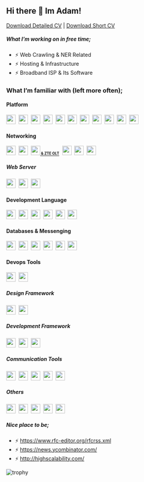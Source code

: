 ## Hi there 👋 Im Adam!

[Download Detailed CV](https://github.com/adamramadhan/adamramadhan/blob/main/Hi-Detailed.pdf) | [Download Short CV](https://github.com/adamramadhan/adamramadhan/blob/main/Hi-Short.pdf)



##### What I’m working on in free time;
- ⚡ Web Crawling & NER Related
- ⚡ Hosting & Infrastructure
- ⚡ Broadband ISP & Its Software

### What I’m familiar with (left more often);
#### Platform
<p float="left">
<a href="#"><img src="https://simple-icons.github.io/simple-icons-website/icons/windows.svg" width="25" height="25"></a>&nbsp;
<a href="#"><img src="https://simple-icons.github.io/simple-icons-website/icons/macos.svg" width="25" height="25"></a>&nbsp;
<a href="#"><img src="https://simple-icons.github.io/simple-icons-website/icons/linux.svg" width="25" height="25"></a>&nbsp;
<a href="#"><img src="https://simple-icons.github.io/simple-icons-website/icons/proxmox.svg" width="25" height="25"></a>&nbsp;
<a href="#"><img src="https://simple-icons.github.io/simple-icons-website/icons/linuxcontainers.svg" width="25" height="25"></a>&nbsp;
<a href="#"><img src="https://simple-icons.github.io/simple-icons-website/icons/qemu.svg" width="25" height="25"></a>&nbsp;
<a href="#"><img src="https://simple-icons.github.io/simple-icons-website/icons/docker.svg" width="25" height="25"></a>&nbsp;
<a href="#"><img src="https://simple-icons.github.io/simple-icons-website/icons/amazonaws.svg" width="25" height="25"></a>&nbsp;
<a href="#"><img src="https://simple-icons.github.io/simple-icons-website/icons/kubernetes.svg" width="25" height="25"></a>&nbsp;
<a href="#"><img src="https://simple-icons.github.io/simple-icons-website/icons/freebsd.svg" width="25" height="25"></a>&nbsp;
<a href="#"><img src="https://simple-icons.github.io/simple-icons-website/icons/googlecloud.svg" width="25" height="25"></a>
</p>

#### Networking

<p float="left">
<a href="https://mikrotik.com/training/certificates/s199825ce3e3b46bf43b"><a href="#"><img src="https://images.squarespace-cdn.com/content/5ce2d7440a8094000167ed16/1558629633121-6F5VR73EOABCICRGJVIF/Screenshot+2019-05-23+at+17.40.09.png?format=1500w&content-type=image%2Fpng" height="25"></a>&nbsp; 
<a href="#"><img src="https://simple-icons.github.io/simple-icons-website/icons/fortinet.svg" height="25"></a>&nbsp;
<a href="#"><img src="https://simple-icons.github.io/simple-icons-website/icons/huawei.svg" width="25" height="25"><strong><sub><sup> & ZTE OLT</sup></sub></strong></a>&nbsp;  
<a href="#"><img src="https://simple-icons.github.io/simple-icons-website/icons/cisco.svg" width="25" height="25"></a>&nbsp;  
<a href="#"><img src="https://simple-icons.github.io/simple-icons-website/icons/ubiquiti.svg" height="25"></a>&nbsp; 
<a href="#"><img src="https://simple-icons.github.io/simple-icons-website/icons/pfsense.svg" height="25"></a>&nbsp; 
</p>

##### Web Server
<p float="left">
<a href="#"><img src="https://simple-icons.github.io/simple-icons-website/icons/nginx.svg" width="25" height="25"></a>&nbsp; 
<a href="#"><img src="https://www.litespeedtech.com/images/logos/lsws-icon.svg" width="25" height="25"></a>&nbsp; 
<a href="#"><img src="https://simple-icons.github.io/simple-icons-website/icons/apache.svg" width="25" height="25"></a>
</p>

#### Development Language
<p float="left">
<a href="#"><img src="https://simple-icons.github.io/simple-icons-website/icons/node-dot-js.svg" width="25" height="25"></a>&nbsp; 
<a href="#"><img src="https://simple-icons.github.io/simple-icons-website/icons/typescript.svg" width="25" height="25"></a>&nbsp;
<a href="#"><img src="https://simple-icons.github.io/simple-icons-website/icons/php.svg" width="25" height="25"></a>&nbsp; 
<a href="#"><img src="https://simple-icons.github.io/simple-icons-website/icons/go.svg" width="25" height="25"></a>&nbsp; 
<a href="#"><img src="https://simple-icons.github.io/simple-icons-website/icons/python.svg" width="25" height="25"></a>&nbsp; 
<a href="#"><img src="https://simple-icons.github.io/simple-icons-website/icons/julia.svg" width="25" height2550"></a>&nbsp; 
</p>
                                                                                                     
#### Databases & Messenging
<p float="left">
<a href="#"><img src="https://simple-icons.github.io/simple-icons-website/icons/mariadb.svg" width="25" height="25"></a>&nbsp; 
<a href="#"><img src="https://simple-icons.github.io/simple-icons-website/icons/mongodb.svg" width="25" height="25"></a>&nbsp; 
<a href="#"><img src="https://simple-icons.github.io/simple-icons-website/icons/elasticsearch.svg" width="25" height="25"></a>&nbsp; 
<a href="#"><img src="https://simple-icons.github.io/simple-icons-website/icons/oracle.svg" width="25" height="25"></a>&nbsp; 
<a href="#"><img src="https://simple-icons.github.io/simple-icons-website/icons/redis.svg" width="25" height="25"></a>&nbsp; 
<a href="#"><img src="https://simple-icons.github.io/simple-icons-website/icons/zeromq.svg" width="25" height="25"></a>&nbsp; 
</p>       

#### Devops Tools
<p float="left">
<a href="#"><img src="https://simple-icons.github.io/simple-icons-website/icons/ansible.svg" width="25" height="25"></a>&nbsp; 
<a href="#"><img src="https://simple-icons.github.io/simple-icons-website/icons/datadog.svg" width="25" height="25"></a>&nbsp; 

</p>    

##### Design Framework
<p float="left">
<a href="#"><img src="https://simple-icons.github.io/simple-icons-website/icons/tailwindcss.svg" width="25" height="25"></a>&nbsp; 
<a href="#"><img src="https://simple-icons.github.io/simple-icons-website/icons/bootstrap.svg" width="25" height="25"></a>
</p>

##### Development Framework
<p float="left">
<a href="#"><img src="https://simple-icons.github.io/simple-icons-website/icons/next-dot-js.svg" width="25" height="25"></a>&nbsp; 
<a href="#"><img src="https://simple-icons.github.io/simple-icons-website/icons/laravel.svg" width="25" height="25"></a>&nbsp; 
<a href="#"><img src="https://simple-icons.github.io/simple-icons-website/icons/tensorflow.svg" width="25" height="25"></a>
</p>

##### Communication Tools
<p float="left">
<a href="#"><img src="https://simple-icons.github.io/simple-icons-website/icons/skype.svg" width="25" height="25"></a>&nbsp;
<a href="#"><img src="https://simple-icons.github.io/simple-icons-website/icons/telegram.svg" width="25" height="25"></a>&nbsp;
<a href="#"><img src="https://simple-icons.github.io/simple-icons-website/icons/whatsapp.svg" width="25" height="25"></a>&nbsp;
<a href="#"><img src="https://simple-icons.github.io/simple-icons-website/icons/basecamp.svg" width="25" height="25"></a>&nbsp;
<a href="#"><img src="https://simple-icons.github.io/simple-icons-website/icons/github.svg" width="25" height="25"></a>
</p>


##### Others
<p float="left">
<a href="#"><img src="https://simple-icons.github.io/simple-icons-website/icons/ceph.svg" width="25" height="25"></a>&nbsp; 
<a href="#"><img src="https://simple-icons.github.io/simple-icons-website/icons/expo.svg" width="25" height="25"></a>&nbsp;
<a href="#"><img src="https://simple-icons.github.io/simple-icons-website/icons/cpanel.svg" width="25" height="25"></a>&nbsp;
<a href="#"><img src="https://simple-icons.github.io/simple-icons-website/icons/plesk.svg" width="25" height="25"></a>&nbsp;
<a href="#"><img src="https://upload.wikimedia.org/wikipedia/commons/0/0b/FreeRADIUS_wordmark.svg" height="25"></a>
</p>

##### Nice place to be;
- ⚡ https://www.rfc-editor.org/rfcrss.xml
- ⚡ https://news.ycombinator.com/
- ⚡ http://highscalability.com/


![trophy](https://github-profile-trophy.vercel.app/?username=adamramadhan&theme=juicyfresh&title=AncientUser,Commit,Followers,Issues)



<!--
**adamramadhan/adamramadhan** is a ✨ _special_ ✨ repository because its `README.md` (this file) appears on your GitHub profile.

Here are some ideas to get you started:

- 🔭 I’m currently working on ...
- 🌱 I’m currently learning ...
- 👯 I’m looking to collaborate on ...
- 🤔 I’m looking for help with ...
- 💬 Ask me about ...
- 📫 How to reach me: ...
- 😄 Pronouns: ...
- ⚡ Fun fact: ...
-->
